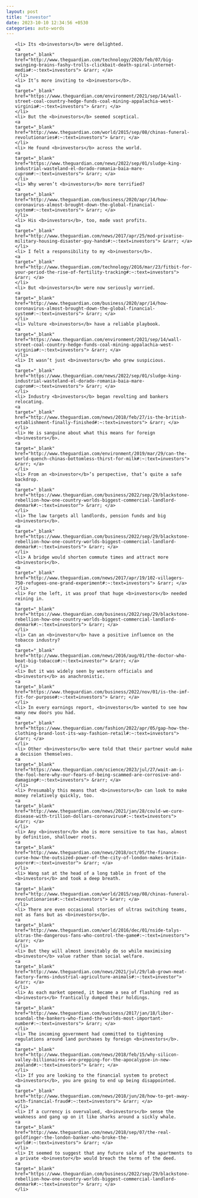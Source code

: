 ```yaml
---
layout: post
title: "investor"
date: 2023-10-10 12:34:56 +0530
categories: auto-words
---
```

<ol>

    <li> Its <b>investors</b> were delighted.
    <a 
    target="_blank" 
    href="http://www.theguardian.com/technology/2020/feb/07/big-swinging-brains-fashy-trolls-clickbait-death-spiral-internet-media#:~:text=investors"> &rarr; </a>
    </li>
    <li> It’s more inviting to <b>investors</b>.
    <a 
    target="_blank" 
    href="https://www.theguardian.com/environment/2021/sep/14/wall-street-coal-country-hedge-funds-coal-mining-appalachia-west-virginia#:~:text=investors"> &rarr; </a>
    </li>
    <li> But the <b>investors</b> seemed sceptical.
    <a 
    target="_blank" 
    href="http://www.theguardian.com/world/2015/sep/08/chinas-funeral-revolutionaries#:~:text=investors"> &rarr; </a>
    </li>
    <li> He found <b>investors</b> across the world.
    <a 
    target="_blank" 
    href="https://www.theguardian.com/news/2022/sep/01/sludge-king-industrial-wasteland-el-dorado-romania-baia-mare-cuprom#:~:text=investors"> &rarr; </a>
    </li>
    <li> Why weren’t <b>investors</b> more terrified?
    <a 
    target="_blank" 
    href="http://www.theguardian.com/business/2020/apr/14/how-coronavirus-almost-brought-down-the-global-financial-system#:~:text=investors"> &rarr; </a>
    </li>
    <li> His <b>investors</b>, too, made vast profits.
    <a 
    target="_blank" 
    href="http://www.theguardian.com/news/2017/apr/25/mod-privatise-military-housing-disaster-guy-hands#:~:text=investors"> &rarr; </a>
    </li>
    <li> I felt a responsibility to my <b>investors</b>.
    <a 
    target="_blank" 
    href="http://www.theguardian.com/technology/2016/mar/23/fitbit-for-your-period-the-rise-of-fertility-tracking#:~:text=investors"> &rarr; </a>
    </li>
    <li> But <b>investors</b> were now seriously worried.
    <a 
    target="_blank" 
    href="http://www.theguardian.com/business/2020/apr/14/how-coronavirus-almost-brought-down-the-global-financial-system#:~:text=investors"> &rarr; </a>
    </li>
    <li> Vulture <b>investors</b> have a reliable playbook.
    <a 
    target="_blank" 
    href="https://www.theguardian.com/environment/2021/sep/14/wall-street-coal-country-hedge-funds-coal-mining-appalachia-west-virginia#:~:text=investors"> &rarr; </a>
    </li>
    <li> It wasn’t just <b>investors</b> who grew suspicious.
    <a 
    target="_blank" 
    href="https://www.theguardian.com/news/2022/sep/01/sludge-king-industrial-wasteland-el-dorado-romania-baia-mare-cuprom#:~:text=investors"> &rarr; </a>
    </li>
    <li> Industry <b>investors</b> began revolting and bankers relocating.
    <a 
    target="_blank" 
    href="http://www.theguardian.com/news/2018/feb/27/is-the-british-establishment-finally-finished#:~:text=investors"> &rarr; </a>
    </li>
    <li> He is sanguine about what this means for foreign <b>investors</b>.
    <a 
    target="_blank" 
    href="http://www.theguardian.com/environment/2019/mar/29/can-the-world-quench-chinas-bottomless-thirst-for-milk#:~:text=investors"> &rarr; </a>
    </li>
    <li> From an <b>investor</b>’s perspective, that’s quite a safe backdrop.
    <a 
    target="_blank" 
    href="https://www.theguardian.com/business/2022/sep/29/blackstone-rebellion-how-one-country-worlds-biggest-commercial-landlord-denmark#:~:text=investor"> &rarr; </a>
    </li>
    <li> The law targets all landlords, pension funds and big <b>investors</b>.
    <a 
    target="_blank" 
    href="https://www.theguardian.com/business/2022/sep/29/blackstone-rebellion-how-one-country-worlds-biggest-commercial-landlord-denmark#:~:text=investors"> &rarr; </a>
    </li>
    <li> A bridge would shorten commute times and attract more <b>investors</b>.
    <a 
    target="_blank" 
    href="http://www.theguardian.com/news/2017/apr/19/102-villagers-750-refugees-one-grand-experiment#:~:text=investors"> &rarr; </a>
    </li>
    <li> For the left, it was proof that huge <b>investors</b> needed reining in.
    <a 
    target="_blank" 
    href="https://www.theguardian.com/business/2022/sep/29/blackstone-rebellion-how-one-country-worlds-biggest-commercial-landlord-denmark#:~:text=investors"> &rarr; </a>
    </li>
    <li> Can an <b>investor</b> have a positive influence on the tobacco industry?
    <a 
    target="_blank" 
    href="http://www.theguardian.com/news/2016/aug/01/the-doctor-who-beat-big-tobacco#:~:text=investor"> &rarr; </a>
    </li>
    <li> But it was widely seen by western officials and <b>investors</b> as anachronistic.
    <a 
    target="_blank" 
    href="https://www.theguardian.com/business/2022/nov/01/is-the-imf-fit-for-purpose#:~:text=investors"> &rarr; </a>
    </li>
    <li> In every earnings report, <b>investors</b> wanted to see how many new doors you had.
    <a 
    target="_blank" 
    href="https://www.theguardian.com/fashion/2022/apr/05/gap-how-the-clothing-brand-lost-its-way-fashion-retail#:~:text=investors"> &rarr; </a>
    </li>
    <li> Other <b>investors</b> were told that their partner would make a decision themselves.
    <a 
    target="_blank" 
    href="https://www.theguardian.com/science/2023/jul/27/wait-am-i-the-fool-here-why-our-fears-of-being-scammed-are-corrosive-and-damaging#:~:text=investors"> &rarr; </a>
    </li>
    <li> Presumably this means that <b>investors</b> can look to make money relatively quickly, too.
    <a 
    target="_blank" 
    href="http://www.theguardian.com/news/2021/jan/28/could-we-cure-disease-with-trillion-dollars-coronavirus#:~:text=investors"> &rarr; </a>
    </li>
    <li> Any <b>investor</b> who is more sensitive to tax has, almost by definition, shallower roots.
    <a 
    target="_blank" 
    href="http://www.theguardian.com/news/2018/oct/05/the-finance-curse-how-the-outsized-power-of-the-city-of-london-makes-britain-poorer#:~:text=investor"> &rarr; </a>
    </li>
    <li> Wang sat at the head of a long table in front of the <b>investors</b> and took a deep breath.
    <a 
    target="_blank" 
    href="http://www.theguardian.com/world/2015/sep/08/chinas-funeral-revolutionaries#:~:text=investors"> &rarr; </a>
    </li>
    <li> There are even occasional stories of ultras switching teams, not as fans but as <b>investors</b>.
    <a 
    target="_blank" 
    href="http://www.theguardian.com/world/2016/dec/01/nside-talys-ultras-the-dangerous-fans-who-control-the-game#:~:text=investors"> &rarr; </a>
    </li>
    <li> But they will almost inevitably do so while maximising <b>investor</b> value rather than social welfare.
    <a 
    target="_blank" 
    href="http://www.theguardian.com/news/2021/jul/29/lab-grown-meat-factory-farms-industrial-agriculture-animals#:~:text=investor"> &rarr; </a>
    </li>
    <li> As each market opened, it became a sea of flashing red as <b>investors</b> frantically dumped their holdings.
    <a 
    target="_blank" 
    href="http://www.theguardian.com/business/2017/jan/18/libor-scandal-the-bankers-who-fixed-the-worlds-most-important-number#:~:text=investors"> &rarr; </a>
    </li>
    <li> The incoming government had committed to tightening regulations around land purchases by foreign <b>investors</b>.
    <a 
    target="_blank" 
    href="http://www.theguardian.com/news/2018/feb/15/why-silicon-valley-billionaires-are-prepping-for-the-apocalypse-in-new-zealand#:~:text=investors"> &rarr; </a>
    </li>
    <li> If you are looking to the financial system to protect <b>investors</b>, you are going to end up being disappointed.
    <a 
    target="_blank" 
    href="http://www.theguardian.com/news/2018/jun/28/how-to-get-away-with-financial-fraud#:~:text=investors"> &rarr; </a>
    </li>
    <li> If a currency is overvalued, <b>investors</b> sense the weakness and gang up on it like sharks around a sickly whale.
    <a 
    target="_blank" 
    href="http://www.theguardian.com/news/2018/sep/07/the-real-goldfinger-the-london-banker-who-broke-the-world#:~:text=investors"> &rarr; </a>
    </li>
    <li> It seemed to suggest that any future sale of the apartments to a private <b>investor</b> would breach the terms of the deed.
    <a 
    target="_blank" 
    href="https://www.theguardian.com/business/2022/sep/29/blackstone-rebellion-how-one-country-worlds-biggest-commercial-landlord-denmark#:~:text=investor"> &rarr; </a>
    </li>
